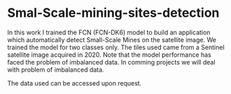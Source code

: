 # Smal-Scale-mining-sites-detection
In this work I trained the FCN (FCN-DK6) model to build an application which automatically detect Small-Scale Mines on the satellite image. We trained the model for two classes only. The tiles used came from a Sentinel satellite image acquired in 2020. 
Note that the model performance has faced the problem of imbalanced data. In comming projects we will deal with problem of imbalanced data.

The data used can be accessed upon request.
